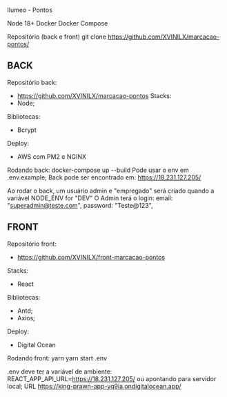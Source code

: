 Ilumeo - Pontos

Node 18+
Docker
Docker Compose


Repositório (back e front)
git clone https://github.com/XVINILX/marcacao-pontos/

## BACK
Repositório back:
- https://github.com/XVINILX/marcacao-pontos
Stacks:
- Node;

Bibliotecas:
- Bcrypt

Deploy:
-  AWS com PM2 e NGINX
  

Rodando back:
docker-compose up --build
Pode usar o env em .env.example;
Back pode ser encontrado em: https://18.231.127.205/

Ao rodar o back, um usuário admin e "empregado" será criado quando a variável NODE_ENV for "DEV"
O Admin terá o login:
email: "superadmin@teste.com",
password: "Teste@123",

## FRONT
Repositório front:
- https://github.com/XVINILX/front-marcacao-pontos

Stacks:
- React


Bibliotecas:
- Antd;
- Axios;

Deploy:
- Digital Ocean
 

Rodando front:
yarn
yarn start
.env

.env deve ter a variável de ambiente:
REACT_APP_API_URL=https://18.231.127.205/
ou apontando para servidor local;
URL 
https://king-prawn-app-yq9ia.ondigitalocean.app/

